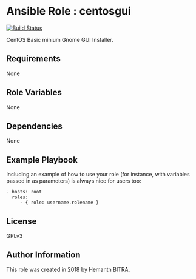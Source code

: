 Ansible Role : centosgui
=========

[![Build Status](https://travis-ci.org/hemanth22/ansible-role-centosgui.svg?branch=master)](https://travis-ci.org/hemanth22/ansible-role-centosgui)

CentOS Basic minium Gnome GUI Installer.

Requirements
------------

None

Role Variables
--------------

None

Dependencies
------------

None

Example Playbook
----------------

Including an example of how to use your role (for instance, with variables passed in as parameters) is always nice for users too:

    - hosts: root
      roles:
         - { role: username.rolename }

License
-------

GPLv3

Author Information
------------------

This role was created in 2018 by Hemanth BITRA.
